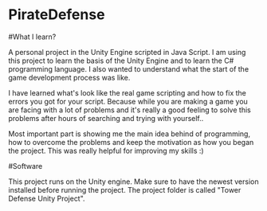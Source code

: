 # PirateDefense

#What I learn?

A personal project in the Unity Engine scripted in Java Script. I am using this project to learn the basis of the Unity Engine and to learn the C# programming language. I also wanted to understand what the start of the game development process was like.

I have learned what's look like the real game scripting and how to fix the errors you got for your script. Because while you are making a game you are facing with a lot of problems and it's really a good feeling to solve this problems after hours of searching and trying with yourself..

Most important part is showing me the main idea behind of programming, how to overcome the problems and keep the motivation as how you began the project.  This was really helpful for improving my skills :)

 #Software

This project runs on the Unity engine. Make sure to have the newest version installed before running the project. The project folder is called "Tower Defense Unity Project".

